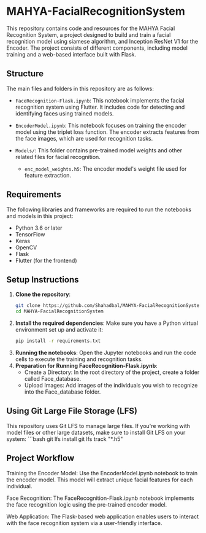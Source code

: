 # MAHYA-FacialRecognitionSystem

This repository contains code and resources for the MAHYA Facial Recognition System, a project designed to build and train a facial recognition model using siamese algorithm, and Inception ResNet V1 for the Encoder. The project consists of different components, including model training and a web-based interface built with Flask.

## Structure

The main files and folders in this repository are as follows:

- `FaceRecognition-Flask.ipynb`: This notebook implements the facial recognition system using Flutter. It includes code for detecting and identifying faces using trained models.

- `EncoderModel.ipynb`: This notebook focuses on training the encoder model using the triplet loss function. The encoder extracts features from the face images, which are used for recognition tasks.

- `Models/`: This folder contains pre-trained model weights and other related files for facial recognition.
  - `enc_model_weights.h5`: The encoder model's weight file used for feature extraction.

## Requirements

The following libraries and frameworks are required to run the notebooks and models in this project:

- Python 3.6 or later
- TensorFlow
- Keras
- OpenCV
- Flask
- Flutter (for the frontend)


## Setup Instructions

1. **Clone the repository**:
   ```bash
   git clone https://github.com/Shahadbal/MAHYA-FacialRecognitionSystem.git
   cd MAHYA-FacialRecognitionSystem
   
2. **Install the required dependencies**: Make sure you have a Python virtual environment set up and activate it:
   ```bash
   pip install -r requirements.txt
4. **Running the notebooks**: Open the Jupyter notebooks and run the code cells to execute the training and recognition tasks.
5. **Preparation for Running FaceRecognition-Flask.ipynb**:
   - Create a Directory: In the root directory of the project, create a folder called Face_database.
   - Upload Images: Add images of the individuals you wish to recognize into the Face_database folder.


## Using Git Large File Storage (LFS)

This repository uses Git LFS to manage large files. If you're working with model files or other large datasets, make sure to install Git LFS on your system:
    ```bash
    git lfs install
    git lfs track "*.h5"
    

## Project Workflow
Training the Encoder Model: Use the EncoderModel.ipynb notebook to train the encoder model. This model will extract unique facial features for each individual.

Face Recognition: The FaceRecognition-Flask.ipynb notebook implements the face recognition logic using the pre-trained encoder model.

Web Application: The Flask-based web application enables users to interact with the face recognition system via a user-friendly interface.
